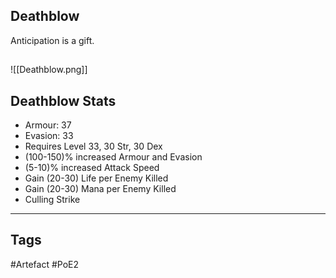 ## Deathblow
Anticipation is a gift.
##
![[Deathblow.png]]
## Deathblow Stats
- Armour: 37
- Evasion: 33
- Requires Level 33, 30 Str, 30 Dex
- (100-150)% increased Armour and Evasion
- (5-10)% increased Attack Speed
- Gain (20-30) Life per Enemy Killed
- Gain (20-30) Mana per Enemy Killed
- Culling Strike


---
## Tags
#Artefact
#PoE2